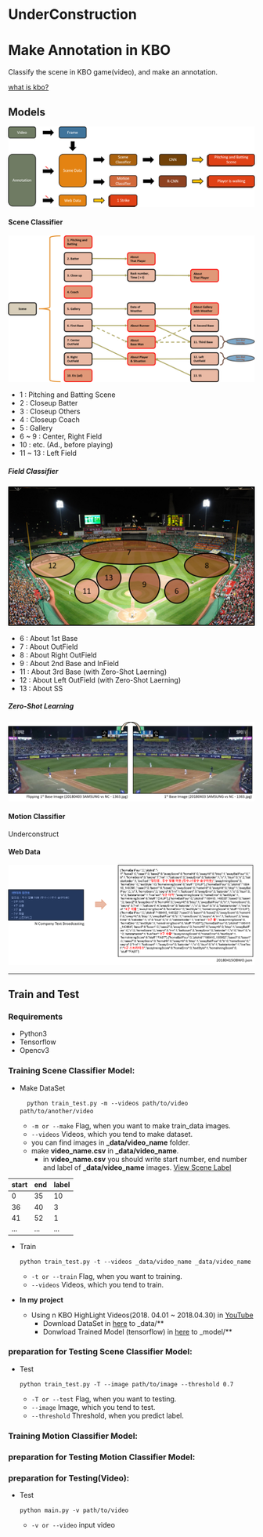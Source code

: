 # UnderConstruction
# Make Annotation in KBO
Classify the scene in KBO game(video), and make an annotation.

[what is kbo?](https://www.koreabaseball.com "Korea Baseball League")

## Models
![Flow_chart](/PNG/flow_chart.png)

#### Scene Classifier
![Flow_chart](/PNG/scene_classify.png)
- 1 : Pitching and Batting Scene
- 2 : Closeup Batter
- 3 : Closeup Others
- 4 : Closeup Coach
- 5 : Gallery
- 6 ~ 9 : Center, Right Field
- 10 : etc. (Ad., before playing)
- 11 ~ 13 : Left Field

##### Field Classifier
![Flow_chart](/PNG/field_classify.png)
- 6 : About 1st Base
- 7 : About OutField
- 8 : About Right OutField
- 9 : About 2nd Base and InField
- 11 : About 3rd Base (with Zero-Shot Laerning)
- 12 : About Left OutField (with Zero-Shot Laerning)
- 13 : About SS

##### Zero-Shot Learning
![Flow_chart](/PNG/zero_shot.png)

#### Motion Classifier
Underconstruct

#### Web Data
![Flow_chart](/PNG/TextBroadcasting.png)

---

## Train and Test

### Requirements
- Python3
- Tensorflow
- Opencv3

### Training Scene Classifier Model:
- Make DataSet
  ````
    python train_test.py -m --videos path/to/video path/to/another/video
    ````
    - `-m or --make` Flag, when you want to make train_data images.
    - `--videos` Videos, which you tend to make dataset.
    - you can find images in **_data/video_name** folder.
  - make **video_name.csv** in **_data/video_name**.
    - in **video_name.csv** you should write start number, end number and label of **_data/video_name** images. [View Scene Label](/PNG/field_classify.png)

|start | end | label|
|------|-----|------|
|0|35|10|
|36|40|3|
|41|52|1|
|...|...|...|


- Train
  ````
  python train_test.py -t --videos _data/video_name _data/video_name
  ````
  - `-t or --train` Flag, when you want to training.
  - `--videos` Videos, which you tend to train.


- **In my project**
  - Using n KBO HighLight Videos(2018. 04.01 ~ 2018.04.30) in [YouTube](https://www.youtube.com/playlist?list=PL7MQjbfOyOE19FCi85BcECO-zNYQcDbE0)
    - Download DataSet in [here](https://github.com/byeongjokim/KBO_annotation) to _data/**
    - Donwload Trained Model (tensorflow) in [here](https://github.com/byeongjokim/KBO_annotation) to _model/**

### preparation for Testing Scene Classifier Model:
- Test
  ````
  python train_test.py -T --image path/to/image --threshold 0.7
  ````
  - `-T or --test` Flag, when you want to testing.
  - `--image` Image, which you tend to test.
  - `--threshold` Threshold, when you predict label.


### Training Motion Classifier Model:
### preparation for Testing Motion Classifier Model:


### preparation for Testing(Video):
- Test
  ````
  python main.py -v path/to/video
  ````
  - `-v or --video` input video


